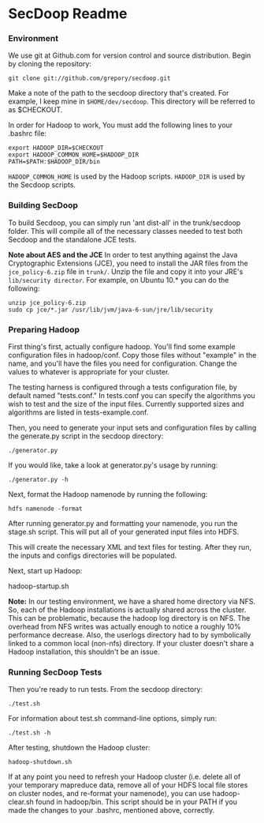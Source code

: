 SecDoop Readme
==============

### Environment

We use git at Github.com for version control and source distribution.
Begin by cloning the repository:

`git clone git://github.com/grepory/secdoop.git`

Make a note of the path to the secdoop directory that's created. For example,
I keep mine in `$HOME/dev/secdoop`. This directory will be referred to as $CHECKOUT.

In order for Hadoop to work, You must add the following lines to your .bashrc file:

	export HADOOP_DIR=$CHECKOUT
	export HADOOP_COMMON_HOME=$HADOOP_DIR
	PATH=$PATH:$HADOOP_DIR/bin

`HADOOP_COMMON_HOME` is used by the Hadoop scripts.
`HADOOP_DIR` is used by the Secdoop scripts.

### Building SecDoop

To build Secdoop, you can simply run 'ant dist-all' in the trunk/secdoop
folder. This will compile all of the necessary classes needed to test both
Secdoop and the standalone JCE tests.

**Note about AES and the JCE** 
In order to test anything against the Java Cryptographic Extensions (JCE), you
need to install the JAR files from the `jce_policy-6.zip` file in `trunk/`.  Unzip
the file and copy it into your JRE's `lib/security director`. For example, on
Ubuntu 10.\* you can do the following:

	unzip jce_policy-6.zip
	sudo cp jce/*.jar /usr/lib/jvm/java-6-sun/jre/lib/security

### Preparing Hadoop

First thing's first, actually configure hadoop. You'll find some example
configuration files in hadoop/conf. Copy those files without "example" in the
name, and you'll have the files you need for configuration. Change the values
to whatever is appropriate for your cluster.

The testing harness is configured through a tests configuration file, by
default named "tests.conf." In tests.conf you can specify the algorithms you
wish to test and the size of the input files. Currently supported sizes and
algorithms are listed in tests-example.conf.

Then, you need to generate your input sets and configuration files by
calling the generate.py script in the secdoop directory:

	./generator.py

If you would like, take a look at generator.py's usage by running:

	./generator.py -h

Next, format the Hadoop namenode by running the following:

	hdfs namenode -format

After running generator.py and formatting your namenode, you run the stage.sh
script. This will put all of your generated input files into HDFS.

This will create the necessary XML and text files for testing. After they run,
the inputs and configs directories will be populated.

Next, start up Hadoop:

hadoop-startup.sh

**Note:**
In our testing environment, we have a shared home directory via NFS. So,
each of the Hadoop installations is actually shared across the cluster. This
can be problematic, because the hadoop log directory is on NFS. The overhead
from NFS writes was actually enough to notice a roughly 10% performance
decrease. Also, the userlogs directory had to by symbolically linked to a
common local (non-nfs) directory. If your cluster doesn't share a Hadoop
installation, this shouldn't be an issue.

### Running SecDoop Tests

Then you're ready to run tests. From the secdoop directory:

	./test.sh

For information about test.sh command-line options, simply run: 

	./test.sh -h

After testing, shutdown the Hadoop cluster:

	hadoop-shutdown.sh

If at any point you need to refresh your Hadoop cluster (i.e. delete all of
your temporary mapreduce data, remove all of your HDFS local file stores on
cluster nodes, and re-format your namenode), you can use hadoop-clear.sh found
in hadoop/bin. This script should be in your PATH if you made the changes to
your .bashrc, mentioned above, correctly.
